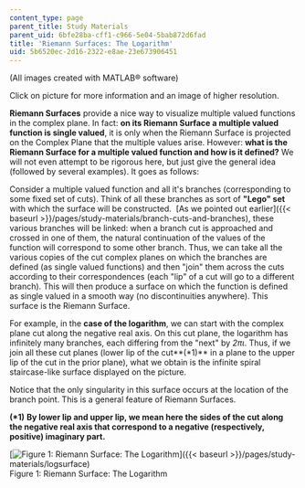 ```yaml
---
content_type: page
parent_title: Study Materials
parent_uid: 6bfe28ba-cff1-c966-5e04-5bab872d6fad
title: 'Riemann Surfaces: The Logarithm'
uid: 5b6520ec-2d16-2322-e8ae-23e673906451
---
```


(All images created with MATLAB® software)

Click on picture for more information and an image of higher resolution.

**Riemann Surfaces** provide a nice way to visualize multiple valued functions in the complex plane. In fact: **on its Riemann Surface a multiple valued function is single valued**, it is only when the Riemann Surface is projected on the Complex Plane that the multiple values arise. However: **what is the Riemann Surface for a multiple valued function and how is it defined?** We will not even attempt to be rigorous here, but just give the general idea (followed by several examples). It goes as follows:

Consider a multiple valued function and all it's branches (corresponding to some fixed set of cuts). Think of all these branches as sort of **"Lego" set** with which the surface will be constructed.  [As we pointed out earlier]({{< baseurl >}}/pages/study-materials/branch-cuts-and-branches), these various branches will be linked: when a branch cut is approached and crossed in one of them, the natural continuation of the values of the function will correspond to some other branch. Thus, we can take all the various copies of the cut complex planes on which the branches are defined (as single valued functions) and then "join" them across the cuts according to their correspondences (each "lip" of a cut will go to a different branch). This will then produce a surface on which the function is defined as single valued in a smooth way (no discontinuities anywhere). This surface is the Riemann Surface.

For example, in the **case of the logarithm**, we can start with the complex plane cut along the negative real axis. On this cut plane, the logarithm has infinitely many branches, each differing from the "next" by _2πι_. Thus, if we join all these cut planes (lower lip of the cut**(\*1)** in a plane to the upper lip of the cut in the prior plane), what we obtain is the infinite spiral staircase-like surface displayed on the picture.

Notice that the only singularity in this surface occurs at the location of the branch point. This is a general feature of Riemann Surfaces.

**(\*1)** **By lower lip and upper lip, we mean here the sides of the cut along the negative real axis that correspond to a negative (respectively, positive) imaginary part.**

[![Figure 1: Riemann Surface: The Logarithm](/courses/mathematics/18-04-complex-variables-with-applications-fall-1999/study-materials/riem_log_Z.GIF)]({{< baseurl >}}/pages/study-materials/logsurface)  
Figure 1: Riemann Surface: The Logarithm